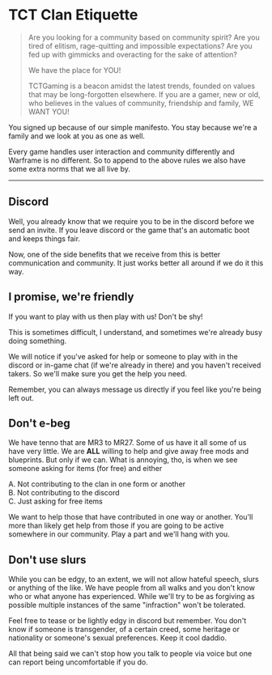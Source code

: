 # TCT Clan Etiquette

> Are you looking for a community based on community spirit? Are you tired of elitism, rage-quitting and impossible expectations? Are you fed up with gimmicks and overacting for the sake of attention?
> 
> We have the place for YOU!
> 
> TCTGaming is a beacon amidst the latest trends, founded on values that may be long-forgotten elsewhere. If you are a gamer, new or old, who believes in the values of community, friendship and family, WE WANT YOU!

You signed up because of our simple manifesto. You stay because we're a family and we look at you as one as well.

Every game handles user interaction and community differently and Warframe is no different. So to append to the above rules we also have some extra norms that we all live by.

---

## Discord
Well, you already know that we require you to be in the discord before we send an invite. If you leave discord or the game that's an automatic boot and keeps things fair. 

Now, one of the side benefits that we receive from this is better communication and community. It just works better all around if we do it this way. 

## I promise, we're friendly
If you want to play with us then play with us! Don't be shy!

This is sometimes difficult, I understand, and sometimes we're already busy doing something.

We will notice if you've asked for help or someone to play with in the discord or in-game chat (if we're already in there) and you haven't received takers. So we'll make sure you get the help you need. 

Remember, you can always message us directly if you feel like you're being left out.

## Don't e-beg
We have tenno that are MR3 to MR27. Some of us have it all some of us have very little. We are **ALL** willing to help and give away free mods and blueprints. But only if we can. What is annoying, tho, is when we see someone asking for items (for free) and either

A. Not contributing to the clan in one form or another <br />
B. Not contributing to the discord <br />
C. Just asking for free items <br />

We want to help those that have contributed in one way or another. You'll more than likely get help from those if you are going to be active somewhere in our community. Play a part and we'll hang with you.

## Don't use slurs
While you can be edgy, to an extent, we will not allow hateful speech, slurs or anything of the like. We have people from all walks and you don't know who or what anyone has experienced. While we'll try to be as forgiving as possible multiple instances of the same "infraction" won't be tolerated. 

Feel free to tease or be lightly edgy in discord but remember. You don't know if someone is transgender, of a certain creed, some heritage or nationality or someone's sexual preferences. Keep it cool daddio.

All that being said we can't stop how you talk to people via voice but one can report being uncomfortable if you do.
